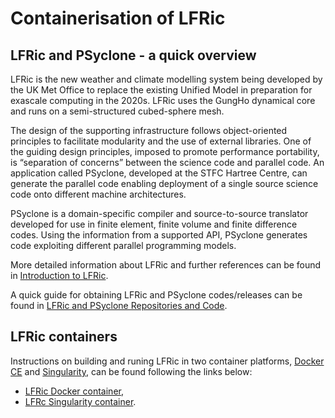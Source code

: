 # Containerisation of LFRic

## LFRic and PSyclone - a quick overview

LFRic is the new weather and climate modelling system being developed by the UK
Met Office to replace the existing Unified Model in preparation for exascale
computing in the 2020s. LFRic uses the GungHo dynamical core and runs on a
semi-structured cubed-sphere mesh.

The design of the supporting infrastructure follows object-oriented principles
to facilitate modularity and the use of external libraries. One of the guiding
design principles, imposed to promote performance portability, is
“separation of concerns” between the science code and parallel code. An
application called PSyclone, developed at the STFC Hartree Centre, can generate
the parallel code enabling deployment of a single source science code onto
different machine architectures.

PSyclone is a domain-specific compiler and source-to-source translator developed
for use in finite element, finite volume and finite difference codes. Using the
information from a supported API, PSyclone generates code exploiting different
parallel programming models.

More detailed information about LFRic and further references can be found in
[Introduction to LFRic](https://github.com/eth-cscs/ContainerHackathon/blob/master/LFRIC/LFRicIntro.md).

A quick guide for obtaining LFRic and PSyclone codes/releases can be found in
[LFRic and PSyclone Repositories and Code](https://github.com/eth-cscs/ContainerHackathon/blob/master/LFRIC/LFRicPSycloneRepoCode.md).

## LFRic containers

Instructions on building and runing LFRic in two container platforms,
[Docker CE](https://docs.docker.com/install/) and
[Singularity](https://sylabs.io/docs/), can be found following the links below:

- [LFRic Docker container](https://github.com/eth-cscs/ContainerHackathon/blob/master/LFRIC/docker/README.md),
- [LFRc Singularity container](https://github.com/eth-cscs/ContainerHackathon/blob/master/LFRIC/singularity/README.md).




